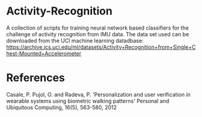 # Activity-Recognition
A collection of scripts for training neural network based classifiers for the challenge of activity recognition from IMU data. The data set used can be downloaded from the UCI machine learning datadbase: https://archive.ics.uci.edu/ml/datasets/Activity+Recognition+from+Single+Chest-Mounted+Accelerometer

# References
Casale, P. Pujol, O. and Radeva, P.
'Personalization and user verification in wearable systems using biometric walking patterns'
Personal and Ubiquitous Computing, 16(5), 563-580, 2012
